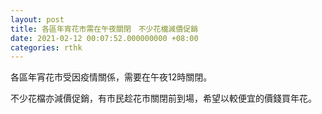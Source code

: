 ```yaml
---
layout: post
title: 各區年宵花市需在午夜關閉　不少花檔減價促銷
date: 2021-02-12 00:07:52.000000000 +08:00
categories: rthk
---
```


各區年宵花市受因疫情關係，需要在午夜12時關閉。

不少花檔亦減價促銷，有市民趁花市關閉前到場，希望以較便宜的價錢買年花。
